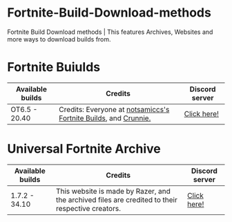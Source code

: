 # Fortnite-Build-Download-methods
Fortnite Build Download methods | This features Archives, Websites and more ways to download builds from.




# Fortnite Buiulds
|     Available builds     |       Credits       	 |      Discord server      |		  
| -------------------------| --------------------- | ------------------------ |
|      OT6.5 - 20.40       | Credits: Everyone at [notsamiccs's Fortnite Builds](https://github.com/notsamicc/Fortnite-Builds), and [Crunnie.](https://github.com/Crunnie)	   	 |  [Click here!](https://discord.gg/D9jVGQpBf2)   |

# Universal Fortnite Archive
|     Available builds     |       Credits       	 |   Discord server      |
|------------------------- |-----------------------|-----------------------|
|     1.7.2 - 34.10        | This website is made by Razer, and the archived files are credited to their respective creators. | [Click here!](https://discord.gg/6YDdUUHArV) |
